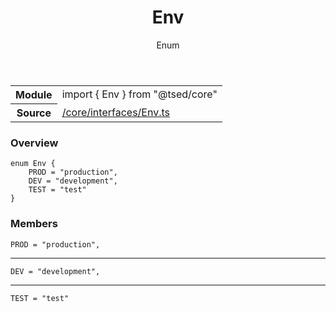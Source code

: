 
<header class="symbol-info-header"><h1 id="env">Env</h1><label class="symbol-info-type-label enum">Enum</label></header>
<!-- summary -->
<section class="symbol-info"><table class="is-full-width"><tbody><tr><th>Module</th><td><div class="lang-typescript"><span class="token keyword">import</span> { Env }&nbsp;<span class="token keyword">from</span>&nbsp;<span class="token string">"@tsed/core"</span></div></td></tr><tr><th>Source</th><td><a href="https://github.com/Romakita/ts-express-decorators/blob/v4.30.1/src//core/interfaces/Env.ts#L0-L0">/core/interfaces/Env.ts</a></td></tr></tbody></table></section>
<!-- overview -->


### Overview


<pre><code class="typescript-lang ">enum Env <span class="token punctuation">{</span>
    PROD = "production"<span class="token punctuation">,</span>
    DEV = "development"<span class="token punctuation">,</span>
    TEST = "test"
<span class="token punctuation">}</span></code></pre>


<!-- Parameters -->

<!-- Description -->

<!-- Members -->







### Members



<div class="method-overview">
<pre><code class="typescript-lang ">PROD = "production"<span class="token punctuation">,</span></code></pre>
</div>




<hr/>



<div class="method-overview">
<pre><code class="typescript-lang ">DEV = "development"<span class="token punctuation">,</span></code></pre>
</div>




<hr/>



<div class="method-overview">
<pre><code class="typescript-lang ">TEST = "test"</code></pre>
</div>








